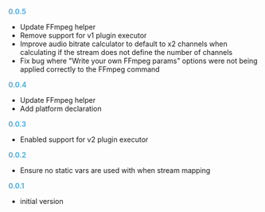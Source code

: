 
**<span style="color:#56adda">0.0.5</span>**
- Update FFmpeg helper
- Remove support for v1 plugin executor
- Improve audio bitrate calculator to default to x2 channels when calculating if the stream does not define the number of channels
- Fix bug where "Write your own FFmpeg params" options were not being applied correctly to the FFmpeg command

**<span style="color:#56adda">0.0.4</span>**
- Update FFmpeg helper
- Add platform declaration

**<span style="color:#56adda">0.0.3</span>**
- Enabled support for v2 plugin executor

**<span style="color:#56adda">0.0.2</span>**
- Ensure no static vars are used with when stream mapping

**<span style="color:#56adda">0.0.1</span>**
- initial version
